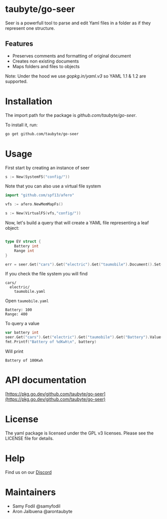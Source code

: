 # taubyte/go-seer

Seer is a powerfull tool to parse and edit Yaml files in a folder as if they represent one structure.

## Features
 - Preserves comments and formatting of original document
 - Creates non existing documents
 - Maps folders and files to objects


Note: Under the hood we use *gopkg.in/yaml.v3* so YAML 1.1 & 1.2 are supported.

# Installation
The import path for the package is *github.com/taubyte/go-seer*.

To install it, run:
```bash
go get github.com/taubyte/go-seer
```

# Usage
First start by creating an instance of seer
```go
s := New(SystemFS("config/"))
```

Note that you can also use a virtual file system
```go
import "github.com/spf13/afero"

vfs := afero.NewMemMapFs()

s := New(VirtualFS(vfs,"config/"))
```

Now, let's build a query that will create a YAML file representing a leaf object:
```go

type EV struct {
    Battery int
    Range int
}

err = seer.Get("cars").Get("electric").Get("taumobile").Document().Set(EV{Battery: 100, Range:400}).Commit()
```

If you check the file system you will find
```
cars/
  electric/
    taumobile.yaml
```

Open `taumobile.yaml`
```
Battery: 100
Range: 400
```

To query a value

```go
var battery int
seer.Get("cars").Get("electric").Get("taumobile").Get("Battery").Value(&battery)
fmt.Printf("Battery of %dKwh\n", battery)
```

Will print
```
Battery of 100Kwh
```

# API documentation

[https://pkg.go.dev/github.com/taubyte/go-seer](https://pkg.go.dev/github.com/taubyte/go-seer)

# License
The yaml package is licensed under the GPL v3 licenses.
Please see the LICENSE file for details.


# Help
Find us on our [Discord](https://discord.gg/eKfazxFDf9)


# Maintainers
 - Samy Fodil @samyfodil
 - Aron Jalbuena @arontaubyte
